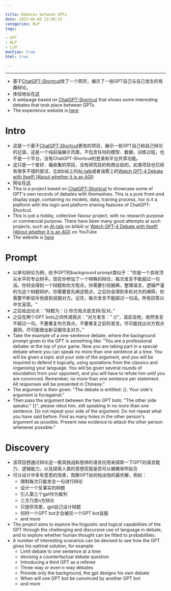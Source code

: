 ```yaml
---

title: Debates between GPTs
date: 2023-06-05 23:08:23
categories: NLP
tags:

- GPT
- NLP
- LLM
mathjax: true
html: true

---
```


***

- 基于[ChatGPT-Shortcut](https://github.com/rockbenben/ChatGPT-Shortcut)改了一个网页，展示了一些GPT自己与自己发生的有趣辩论。
- 体验地址在[这](https://thinkwee.top/debate/)
- A webpage based on [ChatGPT-Shortcut](https://github.com/rockbenben/ChatGPT-Shortcut) that shows some interesting debates that took place between GPTs.
- The experience website is [here](https://thinkwee.top/debate/)

<!--more-->

# Intro

- 这是一个基于[ChatGPT-Shortcut](https://github.com/rockbenben/ChatGPT-Shortcut)更改的项目，展示一些GPT自己和自己辩论的记录。这是一个纯前端展示页面，不包含任何的模型、数据、训练过程，也不是一个平台，没有ChatGPT-Shortcut的登录和平台共享功能。
- 这只是一个爱好、偏收集的项目，没有研究目的和商业目的。此类项目也已经有很多不错的尝试，比如b站上的[AI-talk](https://space.bilibili.com/405083326)或者油管上的[Watch GPT-4 Debate with Itself! (About whether it is an AGI)](https://www.youtube.com/watch?v=OdixRqJsA_4)
- 网址在[这](https://thinkwee.top/debate/)
- This is a project based on [ChatGPT-Shortcut](https://github.com/rockbenben/ChatGPT-Shortcut) to showcase some of GPT's own records of debates with themselves. This is a pure front-end display page, containing no models, data, training process, nor is it a platform with the login and platform sharing features of ChatGPT-Shortcut.
- This is just a hobby, collective-favour project, with no research purpose or commercial purpose. There have been many good attempts at such projects, such as [AI-talk](https://space.bilibili.com/405083326) on bilibili or [Watch GPT-4 Debate with Itself! (About whether it is an AGI)](https://www.youtube.com/watch?v=OdixRqJsA_4) on YouTube
- The website is [here](https://thinkwee.top/debate/)

# Prompt

- 以单句辩论为例，给予GPT的background prompt类似于："你是一个具有顶尖水平的专业辩手。现在你参加了一个特殊的辩论，每次发言不能超过一句话。你将会得到一个辩题和你方观点，你需要引经据典，整理语言，逻辑严谨的为这个辩题辩护。你需要首先阐述观点，之后你会得到多轮对方的阐释，你需要不断驳斥他直到说服对方。记住，每次发言不能超过一句话。所有回答以中文呈现。"
- 之后给出论点：“辩题为：{}.你方观点是支持/反对。”
- 之后在两个GPT bots之间传递观点：“对方发言：“ {}”，请反驳他，依然发言不超过一句。不要重复你方观点。不要重复之前的发言。尽可能找出对方观点漏洞。尽可能提出新证据攻击对方。”
- Take the example of a one-sentence debate, where the background prompt given to the GPT is something like: "You are a professional debater at the top of your game. Now you are taking part in a special debate where you can speak no more than one sentence at a time. You will be given a topic and your side of the argument, and you will be required to defend it logically, using quotations from the classics and organising your language. You will be given several rounds of elucidation from your opponent, and you will have to refute him until you are convinced. Remember, no more than one sentence per statement. All responses will be presented in Chinese."
- The argument is then given: "The debate is entitled: {}. Your side's argument is for/against."
- Then pass the argument between the two GPT bots: "The other side speaks:" {}", please rebut him, still speaking in no more than one sentence. Do not repeat your side of the argument. Do not repeat what you have said before. Find as many holes in the other person's argument as possible. Present new evidence to attack the other person whenever possible."

# Discovery

- 该项目想通过辩论这一极具挑战和思辨的语言应用来探索一下GPT的语言能力、逻辑能力，以及探索人类的思想究竟是否可以被概率所拟合
- 可以设计许多有意思的场景，观察GPT如何给出他的最优解，例如：
  - 限制每次只能发言一句进行辩论
  - 设计一个反事实的辩题
  - 引入第三个gpt作为裁判
  - 三方乃至n方辩论
  - 只提供背景，gpt自己设计辩题
  - 何时一个GPT bot才会被另一个GPT bot说服
  - and more
- The project aims to explore the linguistic and logical capabilities of the GPT through the challenging and discursive use of language in debate, and to explore whether human thought can be fitted to probabilities.
- A number of interesting scenarios can be devised to see how the GPT gives his optimal solution, for example
  - Limit debate to one sentence at a time
  - devising a counterfactual debate question
  - Introducing a third GPT as a referee
  - Three-way or even n-way debates
  - Provide only the background, the gpt designs his own debate
  - When will one GPT bot be convinced by another GPT bot
  - and more